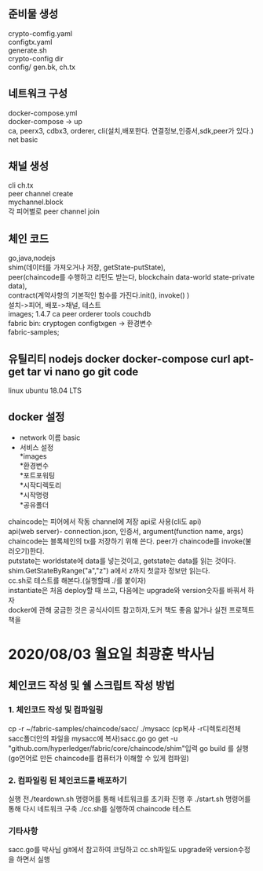 ## 준비물 생성
crypto-comfig.yaml  
configtx.yaml  
generate.sh  
crypto-config dir  
config/ gen.bk, ch.tx  

## 네트워크 구성  
docker-compose.yml  
docker-compose -> up  
ca, peerx3, cdbx3, orderer, cli(설치,배포한다. 연결정보,인증서,sdk,peer가 있다.)  
net basic  

## 채널 생성
cli ch.tx  
peer channel create  
mychannel.block  
각 피어별로 peer channel join  

## 체인 코드
go,java,nodejs  
shim(데이터를 가져오거나 저장, getState-putState),  
peer(chaincode를 수행하고 리턴도 받는다, blockchain data-world state-private data),  
contract(계약사항의 기본적인 함수를 가진다.init(), invoke() )  
설치->피어, 배포->채널, 테스트  
images; 1.4.7 ca peer orderer tools couchdb  
fabric bin: cryptogen configtxgen -> 환경변수  
fabric-samples;  

## 유틸리티 nodejs docker docker-compose curl apt-get tar vi nano go git code  
linux ubuntu 18.04 LTS  

## docker 설정  
 - network 이름 basic  
 - 서비스 설정   
   *images  
   *환경변수  
   *포트포워팅  
   *시작디렉토리  
   *시작명령  
   *공유폴더  

chaincode는 피어에서 작동 channel에 저장 api로 사용(cli도 api)   
api(web server)- connection.json, 인증서, argument(function name, args)  
chaincode는 블록체인의 tx를 저장하기 위해 쓴다. peer가 chaincode를 invoke(불러오기)한다.  
putstate는 worldstate에 data를 넣는것이고, getstate는 data를 읽는 것이다.  
shim.GetStateByRange("a","z") a에서 z까지 첫글자 정보만 읽는다.  
cc.sh로 테스트를 해본다.(실행할때 ./를 붙이자)   
instantiate은 처음 deploy할 때 쓰고, 다음에는 upgrade와 version숫자를 바꿔서 하자  
docker에 관해 궁금한 것은 공식사이트 참고하자,도커 책도 좋음 얇거나 실전 프로젝트책을   


# 2020/08/03 월요일 최광훈 박사님

## 체인코드 작성 및 쉘 스크립트 작성 방법

### 1. 체인코드 작성 및 컴파일링
cp -r ~/fabric-samples/chaincode/sacc/ ./mysacc (cp복사 -r디렉토리전체 sacc폴더안의 파일을 mysacc에 복사)sacc.go
go get -u "github.com/hyperledger/fabric/core/chaincode/shim"입력
go build 를 실행 (go언어로 만든 chaincode를 컴퓨터가 이해할 수 있게 컴파일)

### 2. 컴파일링 된 체인코드를 배포하기
실행 전./teardown.sh 명령어를 통해 네트워크를 초기화 진행 후 ./start.sh 명령어를 통해 다시 네트워크 구축
./cc.sh를 실행하여 chaincode 테스트

### 기타사항
sacc.go를 박사님 git에서 참고하여 코딩하고 cc.sh파일도 upgrade와 version수정을 하면서 실행
